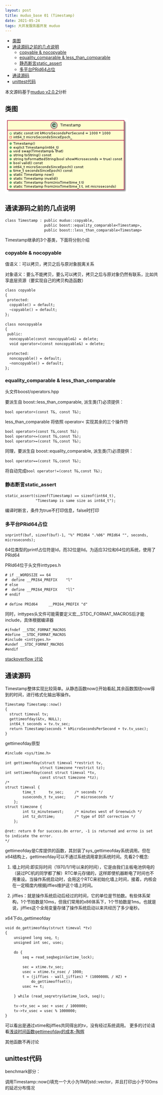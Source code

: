 ```yaml
---
layout: post
title: muduo_base 01 (Timestamp)
date: 2021-05-24
tags: 大并发服务器开发 muduo
---
```

<!-- TOC -->

- [类图](#类图)
- [通读源码之前的几点说明](#通读源码之前的几点说明)
  - [copyable & nocopyable](#copyable--nocopyable)
  - [equality_comparable & less_than_comparable](#equality_comparable--less_than_comparable)
  - [静态断言static_assert](#静态断言static_assert)
  - [多平台PRid64占位](#多平台prid64占位)
- [通读源码](#通读源码)
- [unittest代码](#unittest代码)

<!-- /TOC -->

本文源码基于[muduo v2.0.2](https://github.com/chenshuo/muduo/releases/tag/v2.0.2)分析

## 类图

![muduo_timestamp.puml](/assets/docs/diagrams/out/muduo_timestamp/Timestamp.png)

## 通读源码之前的几点说明

```
class Timestamp : public muduo::copyable,
                  public boost::equality_comparable<Timestamp>,
                  public boost::less_than_comparable<Timestamp>
```

Timestamp继承的3个基类，下面将分别介绍

### copyable & nocopyable

值语义：可以拷贝，拷贝之后与原对象脱离关系

对象语义：要么不能拷贝，要么可以拷贝，拷贝之后与原对象仍然有联系，比如共享底层资源（要实现自己的拷贝构造函数）

```
class copyable
{
 protected:
  copyable() = default;
  ~copyable() = default;
};

class noncopyable
{
 public:
  noncopyable(const noncopyable&) = delete;
  void operator=(const noncopyable&) = delete;

 protected:
  noncopyable() = default;
  ~noncopyable() = default;
};
```

### equality_comparable & less_than_comparable

头文件boost/operators.hpp

要派生自 boost::less_than_comparable, 派生类(T)必须提供：

`bool operator<(const T&, const T&);`

less_than_comparable 将依照 operator&lt; 实现其余的三个操作符
```
bool operator>(const T&,const T&);
bool operator<=(const T&,const T&);
bool operator>=(const T&,const T&);
```


同理，要派生自 boost::equality_comparable, 派生类(T)必须提供：

`bool operator==(const T&,const T&);`

将自动完成`bool operator!=(const T&,const T&);`

### 静态断言static_assert

```
static_assert(sizeof(Timestamp) == sizeof(int64_t),
              "Timestamp is same size as int64_t");
```

编译时断言，条件为true不打印信息，false时打印

### 多平台PRid64占位

```
snprintf(buf, sizeof(buf)-1, "%" PRId64 ".%06" PRId64 "", seconds, microseconds);
```

64位类型的printf占位符是ld，而32位是lld。为适应32位和64位的系统，使用了PRId64

PRId64位于头文件inttypes.h
```
# if __WORDSIZE == 64
#  define __PRI64_PREFIX	"l"
# else
#  define __PRI64_PREFIX	"ll"
# endif

# define PRId64		__PRI64_PREFIX "d"
```

同时，inttypes头文件可能需要定义宏__STDC_FORMAT_MACROS后才能include，具体根据编译器

```
#ifndef __STDC_FORMAT_MACROS
#define __STDC_FORMAT_MACROS
#include <inttypes.h>
#undef __STDC_FORMAT_MACROS
#endif
```

[stackoverflow 讨论](https://stackoverflow.com/questions/12497894/d-stdc-format-macros-gnu-compiler-option)

## 通读源码

Timestamp整体实现比较简单。从静态函数now()开始看起,其余函数围绕now得到的时间，进行格式化输出等操作。
```
Timestamp Timestamp::now()
{
  struct timeval tv;
  gettimeofday(&tv, NULL);
  int64_t seconds = tv.tv_sec;
  return Timestamp(seconds * kMicroSecondsPerSecond + tv.tv_usec);
}
```

gettimeofday原型
```
#include <sys/time.h>

int gettimeofday(struct timeval *restrict tv,
                struct timezone *restrict tz);
int settimeofday(const struct timeval *tv,
                const struct timezone *tz);
/*
struct timeval {
        time_t      tv_sec;     /* seconds */
        suseconds_t tv_usec;    /* microseconds */
    };
struct timezone {
        int tz_minuteswest;     /* minutes west of Greenwich */
        int tz_dsttime;         /* type of DST correction */
    };

@ret: return 0 for success.On error, -1 is returned and errno is set to indicate the error.
*/

```

gettimeofday是C库提供的函数，其封装了sys_gettimeofday系统调用。但在x64结构上，gettimeofday可以不通过系统调用拿到系统时间。先看2个概念:

1. 墙上时间:即实际时间（1970/1/1号以来的时间），它是由我们主板电池供电的（装过PC机的同学都了解）RTC单元存储的，这样即使机器断电了时间也不用重设。当操作系统启动时，会用这个RTC来初始化墙上时间，接着，内核会在一定精度内根据jiffies维护这个墙上时间。

2. jiffies：就是操作系统启动后经过的时间，它的单位是节拍数。有些体系架构，1个节拍数是10ms，但我们常用的x86体系下，1个节拍数是1ms。也就是说，jiffies这个全局变量存储了操作系统启动以来共经历了多少毫秒。

x64下do_gettimeofday
```
void do_gettimeofday(struct timeval *tv)
{
	unsigned long seq, t;
 	unsigned int sec, usec;
 
	do {
		seq = read_seqbegin(&xtime_lock);
 
		sec = xtime.tv_sec;
		usec = xtime.tv_nsec / 1000;
		t = (jiffies - wall_jiffies) * (1000000L / HZ) +
			do_gettimeoffset();
		usec += t;
 
	} while (read_seqretry(&xtime_lock, seq));
 
	tv->tv_sec = sec + usec / 1000000;
	tv->tv_usec = usec % 1000000;
}
```
可以看出是通过xtime和jiffies共同得出的tv，没有经过系统调用。
更多的讨论请看[浅谈时间函数gettimeofday的成本-陶辉](https://blog.csdn.net/russell_tao/article/details/7185588)

其他函数不再讨论

## unittest代码

benchmark部分：

调用Timestamp::now()填充一个大小为1M的std::vector<Timestamp>，并且打印出小于100ms的延迟分布情况
